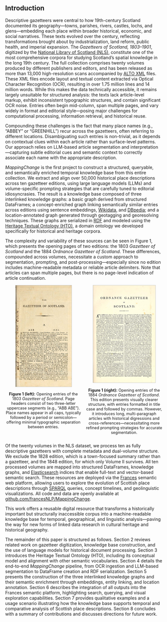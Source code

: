 ## Introduction

Descriptive gazetteers were central to how 19th-century Scotland documented its geography—towns, parishes, rivers, castles, lochs, and glens—embedding each place within broader historical, economic, and social narratives. These texts evolved over the century, reflecting transformations brought about by industrialization, land reform, public health, and imperial expansion. The *Gazetteers of Scotland, 1803–1901*, digitized by the [National Library of Scotland (NLS)](https://data.nls.uk/data/digitised-collections), constitute one of the most comprehensive corpora for studying Scotland’s spatial knowledge in the long 19th century. The full collection comprises twenty volumes produced by different publishers and editors, and has been released as more than 13,000 high-resolution scans accompanied by [ALTO XML](https://www.loc.gov/standards/alto/) files. These XML files encode layout and textual content extracted via Optical Character Recognition (OCR), resulting in over 1.75 million lines and 14 million words. While this makes the data technically accessible, it remains largely unsuitable for structured analysis: the texts lack article-level markup, exhibit inconsistent typographic structures, and contain significant OCR noise. Entries often begin mid-column, span multiple pages, and vary widely in format and editorial style—posing major challenges for computational processing, information retrieval, and historical reuse.

Compounding these challenges is the fact that many place names (e.g., “ABBEY” or “GREENHILL”) recur across the gazetteers, often referring to different locations. Disambiguating such entries is non-trivial, as it depends on contextual clues within each article rather than surface-level patterns. Our approach relies on LLM-based article segmentation and interpretation—capturing subtle editorial cues and semantic context to correctly associate each name with the appropriate description.

*MappingChange* is the first project to construct a structured, queryable, and semantically enriched temporal knowledge base from this entire collection. We extract and align over 50,000 historical place descriptions across ten gazetteer editions, using large language models (LLMs) and volume-specific prompting strategies that are carefully tuned to editorial idiosyncrasies. The result is a knowledge base composed of three interlinked knowledge graphs: a basic graph derived from structured DataFrames; a concept-enriched graph linking semantically similar entries across editions using sentence embeddings, [Wikidata](https://www.wikidata.org), and [DBpedia](https://www.dbpedia.org); and a location-annotated graph generated through geotagging and georesolving techniques. These graphs are serialized in [RDF](https://www.w3.org/RDF/) and modeled using the [Heritage Textual Ontology (HTO)](https://w3id.org/hto), a domain ontology we developed specifically for historical and heritage corpora.


The complexity and variability of these sources can be seen in Figure 1, which presents the opening pages of two editions: the 1803 *Gazetteer of Scotland* and the 1884 *Ordnance Gazetteer of Scotland*. These differences, compounded across volumes, necessitate a custom approach to segmentation, prompting, and post-processing—especially since no edition includes machine-readable metadata or reliable article delimiters. Note that articles can span multiple pages, but there is no page-level indication of article continuation.

<div style="display: flex; justify-content: space-between; align-items: flex-start; gap: 1em;">
  <div style="flex: 1; text-align: center;">
    <img src="images/1803-gazetteer-page.jpg" alt="First page of the 1803 Gazetteer of Scotland" style="max-width: 180px; height: auto; border: 1px solid #ccc;">
    <p style="font-size: 0.9em;">
      <strong>Figure 1 (left):</strong> Opening entries of the 1803 <em>Gazetteer of Scotland</em>. Page headers consist of two three-letter uppercase segments (e.g., “ABB ABE”). Place names appear in all caps, typically followed by a period or semicolon—offering minimal typographic separation between entries.
    </p>
  </div>
  <div style="flex: 1; text-align: center;">
    <img src="images/1884-gazetteer-page.jpg" alt="First page of the 1884 Ordnance Gazetteer of Scotland" style="max-width: 200px; height: auto; border: 1px solid #ccc;">
    <p style="font-size: 0.9em;">
      <strong>Figure 1 (right):</strong> Opening entries of the 1884 <em>Ordnance Gazetteer of Scotland</em>. This edition presents visually clearer structure, with entries formatted in title case and followed by commas. However, it introduces long, multi-paragraph articles with historical digressions and cross-references—necessitating more refined prompting strategies for accurate segmentation.
    </p>
  </div>
</div>
 

Of the twenty volumes in the NLS dataset, we process ten as fully descriptive gazetteers with complete metadata and dual-volume structure. We exclude the 1828 edition, which is a town-focused summary rather than a gazetteer, and the 1848 edition, for which only Volume II survives. All ten processed volumes are mapped into structured DataFrames, knowledge graphs, and [Elasticsearch](https://www.elastic.co/) indices that enable full-text and vector-based semantic search. These resources are deployed via the [Frances](http://www.frances-ai.com) semantic web platform, allowing users to explore the evolution of Scottish place descriptions through [SPARQL](https://www.w3.org/TR/rdf-sparql-query/) queries, concept timelines, and geolinguistic visualizations. All code and data are openly available at [github.com/francesNLP/MappingChange](https://github.com/francesNLP/MappingChange).

This work offers a reusable digital resource that transforms a historically important but structurally inaccessible corpus into a machine-readable knowledge base for temporal, geographical, and linguistic analysis—paving the way for new forms of linked data research in cultural heritage and historical geography.

The remainder of this paper is structured as follows. Section 2 reviews related work on gazetteer digitization, knowledge base construction, and the use of language models for historical document processing. Section 3 introduces the Heritage Textual Ontology (HTO), including its conceptual model and alignment with other semantic vocabularies. Section 4 details the end-to-end *MappingChange* pipeline, from OCR ingestion and LLM-based segmentation to DataFrame creation and RDF serialization. Section 5 presents the construction of the three interlinked knowledge graphs and their semantic enrichment through embeddings, entity linking, and location annotation. Section 6 describes the integration of all outputs into the Frances semantic platform, highlighting search, querying, and visual exploration capabilities. Section 7 provides qualitative examples and a usage scenario illustrating how the knowledge base supports temporal and comparative analysis of Scottish place descriptions. Section 8 concludes with a summary of contributions and discusses directions for future work.

